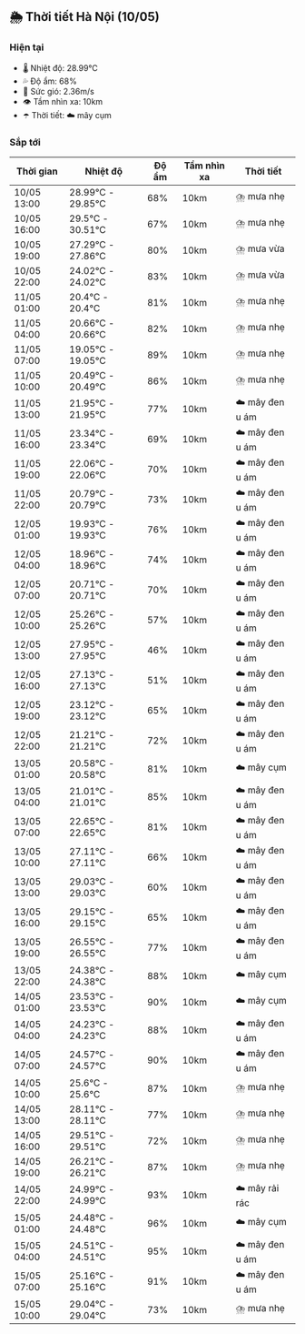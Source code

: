 ## 🌦️ Thời tiết Hà Nội (10/05)

### Hiện tại

- 🌡️ Nhiệt độ: 28.99℃
- 💦 Độ ẩm: 68%
- 💨 Sức gió: 2.36m/s
- 👁️ Tầm nhìn xa: 10km
- ☂️ Thời tiết: ☁️ mây cụm

### Sắp tới

| Thời gian | Nhiệt độ | Độ ẩm | Tầm nhìn xa | Thời tiết |
| --- | --- | --- | --- | --- |
| 10/05 13:00 | 28.99℃ - 29.85℃ | 68% | 10km | ⛈️ mưa nhẹ |
| 10/05 16:00 | 29.5℃ - 30.51℃ | 67% | 10km | ⛈️ mưa nhẹ |
| 10/05 19:00 | 27.29℃ - 27.86℃ | 80% | 10km | ⛈️ mưa vừa |
| 10/05 22:00 | 24.02℃ - 24.02℃ | 83% | 10km | ⛈️ mưa vừa |
| 11/05 01:00 | 20.4℃ - 20.4℃ | 81% | 10km | ⛈️ mưa nhẹ |
| 11/05 04:00 | 20.66℃ - 20.66℃ | 82% | 10km | ⛈️ mưa nhẹ |
| 11/05 07:00 | 19.05℃ - 19.05℃ | 89% | 10km | ⛈️ mưa nhẹ |
| 11/05 10:00 | 20.49℃ - 20.49℃ | 86% | 10km | ⛈️ mưa nhẹ |
| 11/05 13:00 | 21.95℃ - 21.95℃ | 77% | 10km | ☁️ mây đen u ám |
| 11/05 16:00 | 23.34℃ - 23.34℃ | 69% | 10km | ☁️ mây đen u ám |
| 11/05 19:00 | 22.06℃ - 22.06℃ | 70% | 10km | ☁️ mây đen u ám |
| 11/05 22:00 | 20.79℃ - 20.79℃ | 73% | 10km | ☁️ mây đen u ám |
| 12/05 01:00 | 19.93℃ - 19.93℃ | 76% | 10km | ☁️ mây đen u ám |
| 12/05 04:00 | 18.96℃ - 18.96℃ | 74% | 10km | ☁️ mây đen u ám |
| 12/05 07:00 | 20.71℃ - 20.71℃ | 70% | 10km | ☁️ mây đen u ám |
| 12/05 10:00 | 25.26℃ - 25.26℃ | 57% | 10km | ☁️ mây đen u ám |
| 12/05 13:00 | 27.95℃ - 27.95℃ | 46% | 10km | ☁️ mây đen u ám |
| 12/05 16:00 | 27.13℃ - 27.13℃ | 51% | 10km | ☁️ mây đen u ám |
| 12/05 19:00 | 23.12℃ - 23.12℃ | 65% | 10km | ☁️ mây đen u ám |
| 12/05 22:00 | 21.21℃ - 21.21℃ | 72% | 10km | ☁️ mây đen u ám |
| 13/05 01:00 | 20.58℃ - 20.58℃ | 81% | 10km | ☁️ mây cụm |
| 13/05 04:00 | 21.01℃ - 21.01℃ | 85% | 10km | ☁️ mây đen u ám |
| 13/05 07:00 | 22.65℃ - 22.65℃ | 81% | 10km | ☁️ mây đen u ám |
| 13/05 10:00 | 27.11℃ - 27.11℃ | 66% | 10km | ☁️ mây đen u ám |
| 13/05 13:00 | 29.03℃ - 29.03℃ | 60% | 10km | ☁️ mây đen u ám |
| 13/05 16:00 | 29.15℃ - 29.15℃ | 65% | 10km | ☁️ mây đen u ám |
| 13/05 19:00 | 26.55℃ - 26.55℃ | 77% | 10km | ☁️ mây đen u ám |
| 13/05 22:00 | 24.38℃ - 24.38℃ | 88% | 10km | ☁️ mây cụm |
| 14/05 01:00 | 23.53℃ - 23.53℃ | 90% | 10km | ☁️ mây cụm |
| 14/05 04:00 | 24.23℃ - 24.23℃ | 88% | 10km | ☁️ mây đen u ám |
| 14/05 07:00 | 24.57℃ - 24.57℃ | 90% | 10km | ☁️ mây đen u ám |
| 14/05 10:00 | 25.6℃ - 25.6℃ | 87% | 10km | ⛈️ mưa nhẹ |
| 14/05 13:00 | 28.11℃ - 28.11℃ | 77% | 10km | ⛈️ mưa nhẹ |
| 14/05 16:00 | 29.51℃ - 29.51℃ | 72% | 10km | ⛈️ mưa nhẹ |
| 14/05 19:00 | 26.21℃ - 26.21℃ | 87% | 10km | ⛈️ mưa nhẹ |
| 14/05 22:00 | 24.99℃ - 24.99℃ | 93% | 10km | ☁️ mây rải rác |
| 15/05 01:00 | 24.48℃ - 24.48℃ | 96% | 10km | ☁️ mây cụm |
| 15/05 04:00 | 24.51℃ - 24.51℃ | 95% | 10km | ☁️ mây đen u ám |
| 15/05 07:00 | 25.16℃ - 25.16℃ | 91% | 10km | ☁️ mây đen u ám |
| 15/05 10:00 | 29.04℃ - 29.04℃ | 73% | 10km | ⛈️ mưa nhẹ |
